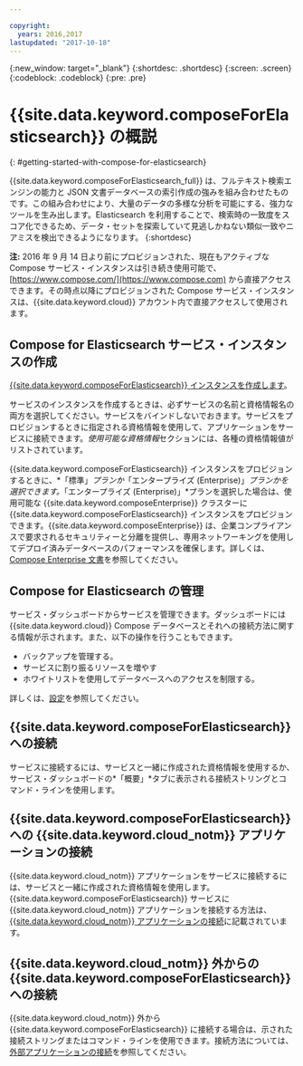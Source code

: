 ```yaml
---

copyright:
  years: 2016,2017
lastupdated: "2017-10-18"
---
```


{:new_window: target="_blank"}
{:shortdesc: .shortdesc}
{:screen: .screen}
{:codeblock: .codeblock}
{:pre: .pre}

# {{site.data.keyword.composeForElasticsearch}} の概説
{: #getting-started-with-compose-for-elasticsearch}

{{site.data.keyword.composeForElasticsearch_full}} は、フルテキスト検索エンジンの能力と JSON 文書データベースの索引作成の強みを組み合わせたものです。この組み合わせにより、大量のデータの多様な分析を可能にする、強力なツールを生み出します。Elasticsearch を利用することで、検索時の一致度をスコア化できるため、データ・セットを探索していて見逃しかねない類似一致やニアミスを検出できるようになります。
{:shortdesc}

**注:** 2016 年 9 月 14 日より前にプロビジョンされた、現在もアクティブな Compose サービス・インスタンスは引き続き使用可能で、[https://www.compose.com/](https://www.compose.com) から直接アクセスできます。その時点以降にプロビジョンされた Compose サービス・インスタンスは、{{site.data.keyword.cloud}} アカウント内で直接アクセスして使用されます。

## Compose for Elasticsearch サービス・インスタンスの作成

[{{site.data.keyword.composeForElasticsearch}} インスタンスを作成します](https://console.bluemix.net/catalog/services/compose-for-elasticsearch/)。

サービスのインスタンスを作成するときは、必ずサービスの名前と資格情報名の両方を選択してください。サービスをバインドしないでおきます。サービスをプロビジョンするときに指定される資格情報を使用して、アプリケーションをサービスに接続できます。*使用可能な資格情報*セクションには、各種の資格情報値がリストされています。

{{site.data.keyword.composeForElasticsearch}} インスタンスをプロビジョンするときに、*「標準」*プランか*「エンタープライズ (Enterprise)」*プランかを選択できます。*「エンタープライズ (Enterprise)」*プランを選択した場合は、使用可能な {{site.data.keyword.composeEnterprise}} クラスターに {{site.data.keyword.composeForElasticsearch}} インスタンスをプロビジョンできます。{{site.data.keyword.composeEnterprise}} は、企業コンプライアンスで要求されるセキュリティーと分離を提供し、専用ネットワーキングを使用してデプロイ済みデータベースのパフォーマンスを確保します。詳しくは、[Compose Enterprise 文書](../ComposeEnterprise/index.html)を参照してください。

## Compose for Elasticsearch の管理

サービス・ダッシュボードからサービスを管理できます。ダッシュボードには {{site.data.keyword.cloud}} Compose データベースとそれへの接続方法に関する情報が示されます。また、以下の操作を行うこともできます。

- バックアップを管理する。
- サービスに割り振るリソースを増やす 
- ホワイトリストを使用してデータベースへのアクセスを制限する。

詳しくは、[設定](./dashboard-settings.html)を参照してください。

## {{site.data.keyword.composeForElasticsearch}} への接続

サービスに接続するには、サービスと一緒に作成された資格情報を使用するか、サービス・ダッシュボードの*「概要」*タブに表示される接続ストリングとコマンド・ラインを使用します。

## {{site.data.keyword.composeForElasticsearch}} への {{site.data.keyword.cloud_notm}} アプリケーションの接続

{{site.data.keyword.cloud_notm}} アプリケーションをサービスに接続するには、サービスと一緒に作成された資格情報を使用します。{{site.data.keyword.composeForElasticsearch}} サービスに {{site.data.keyword.cloud_notm}} アプリケーションを接続する方法は、[{{site.data.keyword.cloud_notm}} アプリケーションの接続](./connecting-bluemix-app.html)に記載されています。

## {{site.data.keyword.cloud_notm}} 外からの {{site.data.keyword.composeForElasticsearch}} への接続

{{site.data.keyword.cloud_notm}} 外から {{site.data.keyword.composeForElasticsearch}} に接続する場合は、示された接続ストリングまたはコマンド・ラインを使用できます。接続方法については、[外部アプリケーションの接続](./connecting-external.html)を参照してください。
